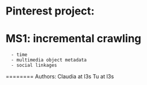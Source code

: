 Pinterest project: 
=========
MS1: incremental crawling
========
      - time
      - multimedia object metadata 
      - social linkages
========
Authors: Claudia at l3s
         Tu      at l3s 
